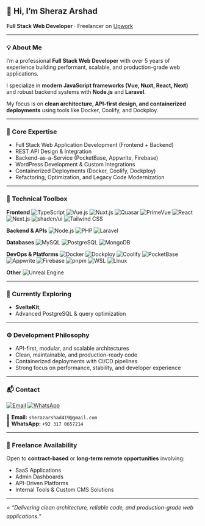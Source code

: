 ## 👋 Hi, I’m Sheraz Arshad

**Full Stack Web Developer** · Freelancer on [Upwork](https://www.upwork.com/freelancers/~01ebeb0df745084fac)

---

### 💡 About Me
I’m a professional **Full Stack Web Developer** with over 5 years of experience building performant, scalable, and production-grade web applications.  

I specialize in **modern JavaScript frameworks (Vue, Nuxt, React, Next)** and robust backend systems with **Node.js** and **Laravel**.  

My focus is on **clean architecture, API-first design, and containerized deployments** using tools like Docker, Coolify, and Dockploy.

---

### 🧠 Core Expertise
- Full Stack Web Application Development (Frontend + Backend)
- REST API Design & Integration
- Backend-as-a-Service (PocketBase, Appwrite, Firebase)
- WordPress Development & Custom Integrations
- Containerized Deployments (Docker, Coolify, Dockploy)
- Refactoring, Optimization, and Legacy Code Modernization

---

### 🧰 Technical Toolbox

**Frontend**
![TypeScript](https://img.shields.io/badge/-TypeScript-3178C6?logo=typescript&logoColor=fff)
![Vue.js](https://img.shields.io/badge/-Vue.js-4FC08D?logo=vue.js&logoColor=fff)
![Nuxt.js](https://img.shields.io/badge/-Nuxt.js-00DC82?logo=nuxtdotjs&logoColor=fff)
![Quasar](https://img.shields.io/badge/-Quasar-1E50A2?logo=quasar&logoColor=fff)
![PrimeVue](https://img.shields.io/badge/-PrimeVue-00A8A8?logo=primevue&logoColor=fff)
![React](https://img.shields.io/badge/-React-61DAFB?logo=react&logoColor=000)
![Next.js](https://img.shields.io/badge/-Next.js-000000?logo=next.js&logoColor=fff)
![shadcn/ui](https://img.shields.io/badge/-shadcn%2Fui-000000?logo=shadcnui&logoColor=fff)
![Tailwind CSS](https://img.shields.io/badge/-Tailwind_CSS-38B2AC?logo=tailwindcss&logoColor=fff)

**Backend & APIs**
![Node.js](https://img.shields.io/badge/-Node.js-339933?logo=node.js&logoColor=fff)
![PHP](https://img.shields.io/badge/-PHP-777BB4?logo=php&logoColor=fff)
![Laravel](https://img.shields.io/badge/-Laravel-FF2D20?logo=laravel&logoColor=fff)

**Databases**
![MySQL](https://img.shields.io/badge/-MySQL-4479A1?logo=mysql&logoColor=fff)
![PostgreSQL](https://img.shields.io/badge/-PostgreSQL-4169E1?logo=postgresql&logoColor=fff)
![MongoDB](https://img.shields.io/badge/-MongoDB-47A248?logo=mongodb&logoColor=fff)

**DevOps & Platforms**
![Docker](https://img.shields.io/badge/-Docker-2496ED?logo=docker&logoColor=fff)
![Dockploy](https://img.shields.io/badge/-Dockploy-15202B)
![Coolify](https://img.shields.io/badge/-Coolify-1B2430)
![PocketBase](https://img.shields.io/badge/-PocketBase-000000)
![Appwrite](https://img.shields.io/badge/-Appwrite-FF3E3E)
![Firebase](https://img.shields.io/badge/-Firebase-FFCA28?logo=firebase&logoColor=000)
![pnpm](https://img.shields.io/badge/-pnpm-F69220)
![WSL](https://img.shields.io/badge/-WSL-2B2F3A)
![Linux](https://img.shields.io/badge/-Linux-000000?logo=linux&logoColor=fff)

**Other**
![Unreal Engine](https://img.shields.io/badge/-Unreal_Engine-0E0E0E)

---

### 🌱 Currently Exploring
- **SvelteKit**,   
- Advanced PostgreSQL & query optimization  

---

### ⚙️ Development Philosophy
- API-first, modular, and scalable architectures  
- Clean, maintainable, and production-ready code  
- Containerized deployments with CI/CD pipelines  
- Strong focus on performance, stability, and developer experience  

---

### 📬 Contact
[![Email](https://img.shields.io/badge/Email-sherazarshad419%40gmail.com-D14836?style=for-the-badge&logo=gmail&logoColor=white)](mailto:sherazarshad419@gmail.com)
[![WhatsApp](https://img.shields.io/badge/WhatsApp-Chat-25D366?style=for-the-badge&logo=whatsapp&logoColor=white)](https://wa.me/923170657214)

📧 **Email:** `sherazarshad419@gmail.com`  
💬 **WhatsApp:** `+92 317 0657214`

---

### 💼 Freelance Availability
Open to **contract-based** or **long-term remote opportunities** involving:
- SaaS Applications  
- Admin Dashboards  
- API-Driven Platforms  
- Internal Tools & Custom CMS Solutions  

---

⭐ _“Delivering clean architecture, reliable code, and production-grade web applications.”_

